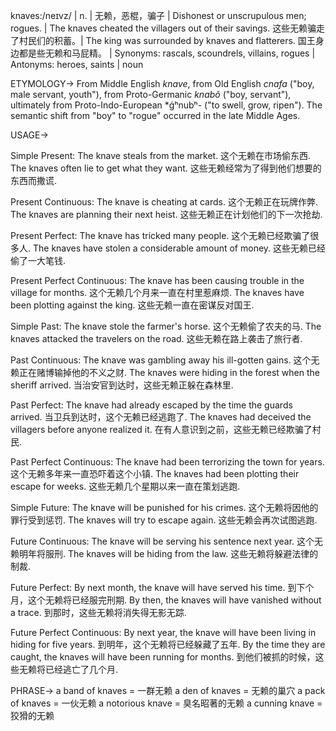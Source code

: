 knaves:/neɪvz/ | n. | 无赖，恶棍，骗子 | Dishonest or unscrupulous men; rogues. |  The knaves cheated the villagers out of their savings. 这些无赖骗走了村民们的积蓄。|  The king was surrounded by knaves and flatterers. 国王身边都是些无赖和马屁精。 | Synonyms: rascals, scoundrels, villains, rogues | Antonyms: heroes, saints | noun

ETYMOLOGY->
From Middle English *knave*, from Old English *cnafa* ("boy, male servant, youth"), from Proto-Germanic *knabô* ("boy, servant"), ultimately from Proto-Indo-European *ǵʰnubʰ- ‎("to swell, grow, ripen").  The semantic shift from "boy" to "rogue" occurred in the late Middle Ages.


USAGE->

Simple Present:
The knave steals from the market.  这个无赖在市场偷东西.
The knaves often lie to get what they want.  这些无赖经常为了得到他们想要的东西而撒谎.

Present Continuous:
The knave is cheating at cards.  这个无赖正在玩牌作弊.
The knaves are planning their next heist. 这些无赖正在计划他们的下一次抢劫.


Present Perfect:
The knave has tricked many people. 这个无赖已经欺骗了很多人.
The knaves have stolen a considerable amount of money. 这些无赖已经偷了一大笔钱.


Present Perfect Continuous:
The knave has been causing trouble in the village for months.  这个无赖几个月来一直在村里惹麻烦.
The knaves have been plotting against the king.  这些无赖一直在密谋反对国王.


Simple Past:
The knave stole the farmer's horse.  这个无赖偷了农夫的马.
The knaves attacked the travelers on the road. 这些无赖在路上袭击了旅行者.


Past Continuous:
The knave was gambling away his ill-gotten gains.  这个无赖正在赌博输掉他的不义之财.
The knaves were hiding in the forest when the sheriff arrived. 当治安官到达时，这些无赖正躲在森林里.


Past Perfect:
The knave had already escaped by the time the guards arrived.  当卫兵到达时，这个无赖已经逃跑了.
The knaves had deceived the villagers before anyone realized it. 在有人意识到之前，这些无赖已经欺骗了村民.


Past Perfect Continuous:
The knave had been terrorizing the town for years.  这个无赖多年来一直恐吓着这个小镇.
The knaves had been plotting their escape for weeks.  这些无赖几个星期以来一直在策划逃跑.



Simple Future:
The knave will be punished for his crimes.  这个无赖将因他的罪行受到惩罚.
The knaves will try to escape again.  这些无赖会再次试图逃跑.



Future Continuous:
The knave will be serving his sentence next year.  这个无赖明年将服刑.
The knaves will be hiding from the law. 这些无赖将躲避法律的制裁.



Future Perfect:
By next month, the knave will have served his time. 到下个月，这个无赖将已经服完刑期.
By then, the knaves will have vanished without a trace. 到那时，这些无赖将消失得无影无踪.


Future Perfect Continuous:
By next year, the knave will have been living in hiding for five years.  到明年，这个无赖将已经躲藏了五年.
By the time they are caught, the knaves will have been running for months.  到他们被抓的时候，这些无赖将已经逃亡了几个月.



PHRASE->
a band of knaves = 一群无赖
a den of knaves = 无赖的巢穴
a pack of knaves = 一伙无赖
a notorious knave = 臭名昭著的无赖
a cunning knave = 狡猾的无赖
